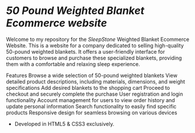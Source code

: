 # *50 Pound Weighted Blanket Ecommerce website*
Welcome to my repository for the *SleepStone* Weighted Blanket Ecommerce Website. 
This is a website for a company dedicated to selling high-quality 50-pound weighted blankets.
It offers a user-friendly interface for customers to browse and purchase these specialized blankets,
providing them with a comfortable and relaxing sleep experience.

Features
Browse a wide selection of 50-pound weighted blankets
View detailed product descriptions, including materials, dimensions, and weight specifications
Add desired blankets to the shopping cart
Proceed to checkout and securely complete the purchase
User registration and login functionality
Account management for users to view order history and update personal information
Search functionality to easily find specific products
Responsive design for seamless browsing on various devices

- Developed in HTML5 & CSS3 exclusively.
